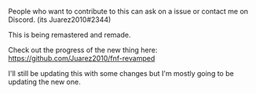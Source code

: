 People who want to contribute to this can ask on a issue or contact me on Discord. (its Juarez2010#2344)


This is being remastered and remade.

Check out the progress of the new thing here: https://github.com/Juarez2010/fnf-revamped

I'll still be updating this with some changes but I'm mostly going to be updating the new one.
